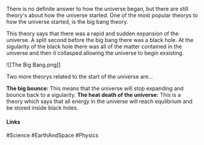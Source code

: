 There is no definite answer to how the universe began, but there are still theory's about how the universe started. One of the most popular theorys to how the universe started, is the big bang theory.

This theory says that there was a rapid and sudden expansion of the universe. A split second before the big bang there was a black hole. At the sigularity of the black hole there was all of the matter contained in the universe and then it collasped allowing the universe to begin exsisting.

![[The Big Bang.png]]

Two more theorys related to the start of the universe are...

**The big bounce:** This means that the universe will stop expanding and bounce back to a sigularity.
**The heat death of the universe:** This is a theory which says that all energy in the universe will reach equlibrium and be stored inside black holes.

#### Links
#Science #EarthAndSpace #Physics 